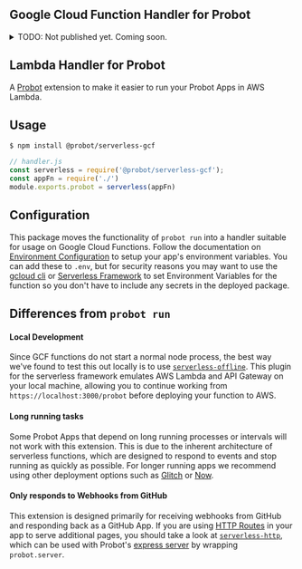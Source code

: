 ## Google Cloud Function Handler for Probot



<details>
<summary>TODO: Not published yet. Coming soon.</summary>



</details>

## Lambda Handler for Probot
A [Probot](https://github.com/probot/probot) extension to make it easier to run your Probot Apps in AWS Lambda.

## Usage

```shell
$ npm install @probot/serverless-gcf
```

```javascript
// handler.js
const serverless = require('@probot/serverless-gcf');
const appFn = require('./')
module.exports.probot = serverless(appFn)
```

## Configuration
This package moves the functionality of `probot run` into a handler suitable for usage on Google Cloud Functions. Follow the documentation on [Environment Configuration](https://probot.github.io/docs/configuration/) to setup your app's environment variables. You can add these to `.env`, but for security reasons you may want to use the [gcloud cli](https://cloud.google.com/sdk/gcloud/) or [Serverless Framework](https://github.com/serverless/serverless) to set Environment Variables for the function so you don't have to include any secrets in the deployed package.

## Differences from `probot run`

#### Local Development
Since GCF functions do not start a normal node process, the best way we've found to test this out locally is to use [`serverless-offline`](https://github.com/dherault/serverless-offline). This plugin for the serverless framework emulates AWS Lambda and API Gateway on your local machine, allowing you to continue working from `https://localhost:3000/probot` before deploying your function to AWS.

#### Long running tasks
Some Probot Apps that depend on long running processes or intervals will not work with this extension. This is due to the inherent architecture of serverless functions, which are designed to respond to events and stop running as quickly as possible. For longer running apps we recommend using other deployment options such as [Glitch](https://probot.github.io/docs/deployment/#glitch) or [Now](https://probot.github.io/docs/deployment/#now).

#### Only responds to Webhooks from GitHub
This extension is designed primarily for receiving webhooks from GitHub and responding back as a GitHub App. If you are using [HTTP Routes](https://probot.github.io/docs/http/) in your app to serve additional pages, you should take a look at [`serverless-http`](https://github.com/dougmoscrop/serverless-http), which can be used with Probot's [express server](https://github.com/probot/probot/blob/master/src/server.ts) by wrapping `probot.server`.
